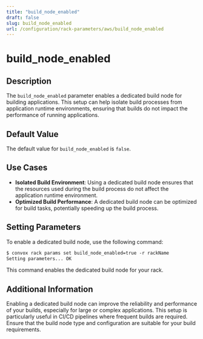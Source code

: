 ```yaml
---
title: "build_node_enabled"
draft: false
slug: build_node_enabled
url: /configuration/rack-parameters/aws/build_node_enabled
---
```


# build_node_enabled

## Description
The `build_node_enabled` parameter enables a dedicated build node for building applications. This setup can help isolate build processes from application runtime environments, ensuring that builds do not impact the performance of running applications.

## Default Value
The default value for `build_node_enabled` is `false`.

## Use Cases
- **Isolated Build Environment**: Using a dedicated build node ensures that the resources used during the build process do not affect the application runtime environment.
- **Optimized Build Performance**: A dedicated build node can be optimized for build tasks, potentially speeding up the build process.

## Setting Parameters
To enable a dedicated build node, use the following command:
```html
$ convox rack params set build_node_enabled=true -r rackName
Setting parameters... OK
```
This command enables the dedicated build node for your rack.

## Additional Information
Enabling a dedicated build node can improve the reliability and performance of your builds, especially for large or complex applications. This setup is particularly useful in CI/CD pipelines where frequent builds are required. Ensure that the build node type and configuration are suitable for your build requirements.
